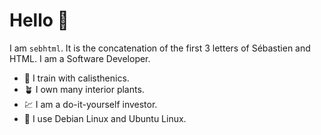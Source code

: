 
# Hello :wave:

I am `sebhtml`. It is the concatenation of the first 3 letters of Sébastien and HTML.
I am a Software Developer.

- :monkey: I train with calisthenics.
- :potted_plant: I own many interior plants.
- :chart: I am a do-it-yourself investor.
- :penguin: I use Debian Linux and Ubuntu Linux.

